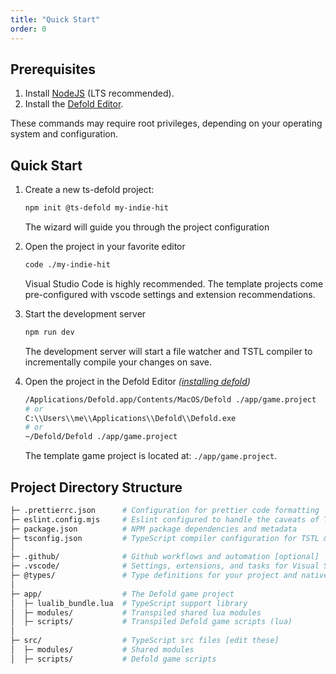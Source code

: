 ```yaml
---
title: "Quick Start"
order: 0
---
```


## Prerequisites

1. Install [NodeJS](https://nodejs.org/en/) (LTS recommended).
2. Install the [Defold Editor](https://defold.com/download/).

<Info>These commands may require root privileges, depending on your operating
system and configuration.</Info>

## Quick Start

1. Create a new ts-defold project:
   ```bash
   npm init @ts-defold my-indie-hit
   ```
   The wizard will guide you through the project configuration

2. Open the project in your favorite editor
   ```bash
   code ./my-indie-hit
   ```
   <Warning>Visual Studio Code is highly recommended. The template projects come pre-configured with vscode settings and extension recommendations.</Warning>

3. Start the development server
   ```bash
   npm run dev
   ```
   The development server will start a file watcher and TSTL compiler to incrementally compile your changes on save.

4. Open the project in the Defold Editor *([installing defold](https://defold.com/manuals/install/))*
   ```bash
   /Applications/Defold.app/Contents/MacOS/Defold ./app/game.project
   # or
   C:\\Users\\me\\Applications\\Defold\\Defold.exe
   # or
   ~/Defold/Defold ./app/game.project
   ```
   The template game project is located at: `./app/game.project`.

## Project Directory Structure

```bash
├─ .prettierrc.json      # Configuration for prettier code formatting
├─ eslint.config.mjs     # Eslint configured to handle the caveats of TSTL & ts-defold
├─ package.json          # NPM package dependencies and metadata
├─ tsconfig.json         # TypeScript compiler configuration for TSTL & ts-defold
│
├─ .github/              # Github workflows and automation [optional]
├─ .vscode/              # Settings, extensions, and tasks for Visual Studio Code
├─ @types/               # Type definitions for your project and native extensions
│
├─ app/                  # The Defold game project
│  ├─ lualib_bundle.lua  # TypeScript support library
│  ├─ modules/           # Transpiled shared lua modules
│  ├─ scripts/           # Transpiled Defold game scripts (lua)
│
├─ src/                  # TypeScript src files [edit these]
│  ├─ modules/           # Shared modules
│  ├─ scripts/           # Defold game scripts
```
